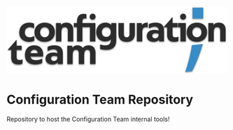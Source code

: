 ![Team](team-logo-black-big.png)
# Configuration Team Repository
Repository to host the Configuration Team internal tools!
